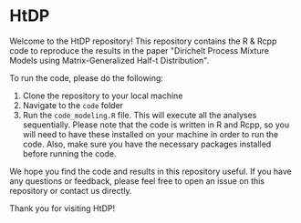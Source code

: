 # HtDP
Welcome to the HtDP repository! This repository contains the R & Rcpp code to reproduce the results in the paper "Dirichelt Process Mixture Models using Matrix-Generalized Half-t Distribution".

To run the code, please do the following:

1. Clone the repository to your local machine
2. Navigate to the `code` folder
3. Run the `code_modeling.R` file. 
This will execute all the analyses sequentially.
Please note that the code is written in R and Rcpp, so you will need to have these installed on your machine in order to run the code. Also, make sure you have the necessary packages installed before running the code.

We hope you find the code and results in this repository useful. If you have any questions or feedback, please feel free to open an issue on this repository or contact us directly.

Thank you for visiting HtDP!

